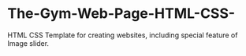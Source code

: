 # The-Gym-Web-Page-HTML-CSS-
HTML CSS Template for creating websites, including special feature of Image slider. 
